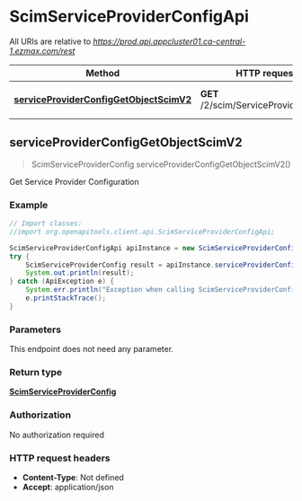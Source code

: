 # ScimServiceProviderConfigApi

All URIs are relative to *https://prod.api.appcluster01.ca-central-1.ezmax.com/rest*

Method | HTTP request | Description
------------- | ------------- | -------------
[**serviceProviderConfigGetObjectScimV2**](ScimServiceProviderConfigApi.md#serviceProviderConfigGetObjectScimV2) | **GET** /2/scim/ServiceProviderConfig | Get Service Provider Configuration



## serviceProviderConfigGetObjectScimV2

> ScimServiceProviderConfig serviceProviderConfigGetObjectScimV2()

Get Service Provider Configuration

### Example

```java
// Import classes:
//import org.openapitools.client.api.ScimServiceProviderConfigApi;

ScimServiceProviderConfigApi apiInstance = new ScimServiceProviderConfigApi();
try {
    ScimServiceProviderConfig result = apiInstance.serviceProviderConfigGetObjectScimV2();
    System.out.println(result);
} catch (ApiException e) {
    System.err.println("Exception when calling ScimServiceProviderConfigApi#serviceProviderConfigGetObjectScimV2");
    e.printStackTrace();
}
```

### Parameters

This endpoint does not need any parameter.

### Return type

[**ScimServiceProviderConfig**](ScimServiceProviderConfig.md)

### Authorization

No authorization required

### HTTP request headers

- **Content-Type**: Not defined
- **Accept**: application/json

